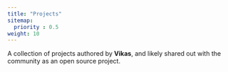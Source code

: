 ```yaml
---
title: "Projects"
sitemap:
  priority : 0.5
weight: 10
---
```

<p>A collection of projects authored by <b>Vikas</b>, and likely shared out with the community as an open source project.</p>
